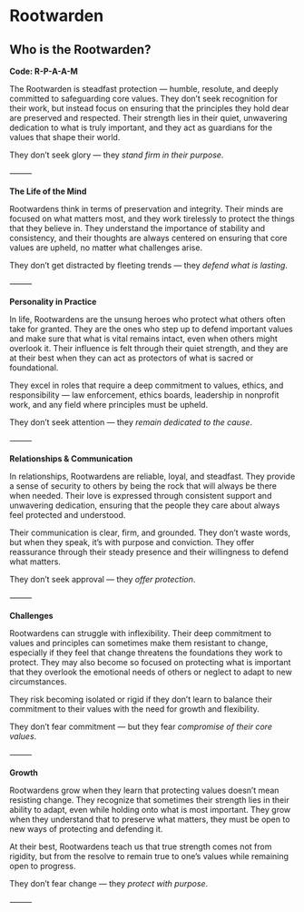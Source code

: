 # Rootwarden
## Who is the Rootwarden?
**Code: R-P-A-A-M**

The Rootwarden is steadfast protection — humble, resolute, and deeply committed to safeguarding core values. They don’t seek recognition for their work, but instead focus on ensuring that the principles they hold dear are preserved and respected. Their strength lies in their quiet, unwavering dedication to what is truly important, and they act as guardians for the values that shape their world.

They don’t seek glory — they *stand firm in their purpose*.

⸻

**The Life of the Mind**

Rootwardens think in terms of preservation and integrity. Their minds are focused on what matters most, and they work tirelessly to protect the things that they believe in. They understand the importance of stability and consistency, and their thoughts are always centered on ensuring that core values are upheld, no matter what challenges arise.

They don’t get distracted by fleeting trends — they *defend what is lasting*.

⸻

**Personality in Practice**

In life, Rootwardens are the unsung heroes who protect what others often take for granted. They are the ones who step up to defend important values and make sure that what is vital remains intact, even when others might overlook it. Their influence is felt through their quiet strength, and they are at their best when they can act as protectors of what is sacred or foundational.

They excel in roles that require a deep commitment to values, ethics, and responsibility — law enforcement, ethics boards, leadership in nonprofit work, and any field where principles must be upheld.

They don’t seek attention — they *remain dedicated to the cause*.

⸻

**Relationships & Communication**

In relationships, Rootwardens are reliable, loyal, and steadfast. They provide a sense of security to others by being the rock that will always be there when needed. Their love is expressed through consistent support and unwavering dedication, ensuring that the people they care about always feel protected and understood.

Their communication is clear, firm, and grounded. They don’t waste words, but when they speak, it’s with purpose and conviction. They offer reassurance through their steady presence and their willingness to defend what matters.

They don’t seek approval — they *offer protection*.

⸻

**Challenges**

Rootwardens can struggle with inflexibility. Their deep commitment to values and principles can sometimes make them resistant to change, especially if they feel that change threatens the foundations they work to protect. They may also become so focused on protecting what is important that they overlook the emotional needs of others or neglect to adapt to new circumstances.

They risk becoming isolated or rigid if they don’t learn to balance their commitment to their values with the need for growth and flexibility.

They don’t fear commitment — but they fear *compromise of their core values*.

⸻

**Growth**

Rootwardens grow when they learn that protecting values doesn’t mean resisting change. They recognize that sometimes their strength lies in their ability to adapt, even while holding onto what is most important. They grow when they understand that to preserve what matters, they must be open to new ways of protecting and defending it.

At their best, Rootwardens teach us that true strength comes not from rigidity, but from the resolve to remain true to one’s values while remaining open to progress.

They don’t fear change — they *protect with purpose*.

⸻
